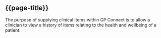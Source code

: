 ## {{page-title}}

The purpose of supplying clinical items within GP Connect is to allow a clinician to view a history of items relating to the health and wellbeing of a patient.